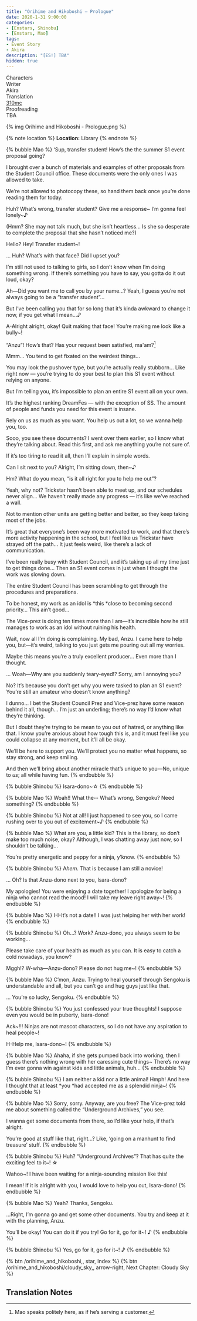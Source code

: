 ```yaml
---
title: "Orihime and Hikoboshi – Prologue"
date: 2020-1-31 9:00:00
categories:
- [Enstars, Shinobu]
- [Enstars, Mao]
tags:
- Event Story
- Akira
description: "[ES!] TBA"
hidden: true
---
```

<div class="three-wrapper" style="--storyColor:#965e7d;--storyColor-rgb:150,94,125;--storyColor-h:326.8;--storyColor-s: 23%;--storyColor-l:47.8%;">
    <div class="info-area">
        <div class="info">
            <div class="info-item characters">
                <div class="label">
                    Characters
                </div>
                <div class="value">
                <a href="/categories/Enstars/Shinobu" character="Shinobu"></a>
                <a href="/categories/Enstars/Mao" character="Mao"></a>
                </div>
            </div>
            <div class="info-item one">
                <div class="label">
                    Writer
                </div>
                <div class="value">
                    Akira
                </div>
            </div>
            <div class="info-item two">
                <div class="label">
                    Translation
                </div>
                <div class="value">
                    <a href="/about">310mc</a>
                </div>
            </div>
            <div class="info-item three">
                <div class="label">
                   Proofreading
                </div>
                <div class="value">
                    TBA
                </div>
            </div>
        </div>
    </div>
</div>

<!-- more -->

{% img Orihime and Hikoboshi - Prologue.png %}

{% note location %}
**Location:** Library
{% endnote %}

{% bubble Mao %}
‘Sup, transfer student! How’s the the summer S1 event proposal going?

I brought over a bunch of materials and examples of other proposals from the Student Council office. These documents were the only ones I was allowed to take.

We’re not allowed to photocopy these, so hand them back once you’re done reading them for today.

Huh? What’s wrong, transfer student? Give me a response~ I’m gonna feel lonely~♪

(Hmm? She may not talk much, but she isn’t heartless… Is she so desperate to complete the proposal that she hasn’t noticed me?)

Hello? Hey! Transfer student~!

… Huh? What’s with that face? Did I upset you?

I’m still not used to talking to girls, so I don’t know when I’m doing something wrong. If there’s something you have to say, you gotta do it out loud, okay?

Ah—Did you want me to call you by your name…? Yeah, I guess you’re not always going to be a “transfer student”…

But I’ve been calling you that for so long that it’s kinda awkward to change it now, if you get what I mean…♪

A-Alright alright, okay! Quit making that face! You’re making me look like a bully~!

“Anzu”! How’s that? Has your request been satisfied, ma'am?[^1]

Mmm… You tend to get fixated on the weirdest things…

You may look the pushover type, but you’re actually really stubborn… Like right now — you’re trying to do your best to plan this S1 event without relying on anyone.

But I’m telling you, it’s impossible to plan an entire S1 event all on your own.

It’s the highest ranking DreamFes — with the exception of SS. The amount of people and funds you need for this event is insane.

Rely on us as much as you want. You help us out a lot, so we wanna help you, too.

Sooo, you see these documents? I went over them earlier, so I know what they’re talking about. Read this first, and ask me anything you’re not sure of.

If it’s too tiring to read it all, then I’ll explain in simple words.

Can I sit next to you? Alright, I’m sitting down, then~♪

Hm? What do you mean, “is it all right for you to help me out”?

Yeah, why not? Trickstar hasn’t been able to meet up, and our schedules never align… We haven’t really made any progress — it’s like we’ve reached a wall.

Not to mention other units are getting better and better, so they keep taking most of the jobs.

It’s great that everyone’s been way more motivated to work, and that there’s more activity happening in the school, but I feel like us Trickstar have strayed off the path… It just feels weird, like there’s a lack of communication.

I’ve been really busy with Student Council, and it’s taking up all my time just to get things done… Then an S1 event comes in just when I thought the work was slowing down.

The entire Student Council has been scrambling to get through the procedures and preparations.

To be honest, my work as an idol is *this *close to becoming second priority… This ain’t good…

The Vice-prez is doing ten times more than I am—it’s incredible how he still manages to work as an idol without ruining his health.

Wait, now all I’m doing is complaining. My bad, Anzu. I came here to help you, but—it’s weird, talking to you just gets me pouring out all my worries.

Maybe this means you’re a truly excellent producer… Even more than I thought.

… Woah—Why are you suddenly teary-eyed!? Sorry, am I annoying you?

No? It’s because you don’t get why you were tasked to plan an S1 event? You’re still an amateur who doesn’t know anything?

I dunno… I bet the Student Council Prez and Vice-prez have some reason behind it all, though… I’m just an underling; there’s no way I’d know what they’re thinking.

But I doubt they’re trying to be mean to you out of hatred, or anything like that. I know you’re anxious about how tough this is, and it must feel like you could collapse at any moment, but it’ll all be okay.

We’ll be here to support you. We’ll protect you no matter what happens, so stay strong, and keep smiling.

And then we’ll bring about another miracle that’s unique to you—No, unique to *us*; all while having fun.
{% endbubble %}

{% bubble Shinobu %}
Isara-dono~☆
{% endbubble %}

{% bubble Mao %}
Woah!! What the-- What’s wrong, Sengoku? Need something?
{% endbubble %}

{% bubble Shinobu %}
Not at all! I just happened to see you, so I came rushing over to you out of excitement~♪
{% endbubble %}

{% bubble Mao %}
What are you, a little kid? This is the library, so don’t make too much noise, okay? Although, I was chatting away just now, so I shouldn’t be talking…

You’re pretty energetic and peppy for a ninja, y’know.
{% endbubble %}

{% bubble Shinobu %}
A*hem*. That is because I am still a novice!

… Oh? Is that Anzu-dono next to you, Isara-dono?

My apologies! You were enjoying a date together! I apologize for being a ninja who cannot read the mood! I will take my leave right away~!
{% endbubble %}

{% bubble Mao %}
I-I-It’s not a date!! I was just helping her with her work!
{% endbubble %}

{% bubble Shinobu %}
Oh…? Work? Anzu-dono, you always seem to be working…

Please take care of your health as much as you can. It is easy to catch a cold nowadays, you know?

Mggh!? W-wha—Anzu-dono? Please do not hug me~!
{% endbubble %}

{% bubble Mao %}
C’mon, Anzu. Trying to heal yourself through Sengoku is understandable and all, but you can’t go and hug guys just like that.

… You’re so lucky, Sengoku.
{% endbubble %}

{% bubble Shinobu %}
You just confessed your true thoughts! I suppose even you would be in puberty, Isara-dono!

Ack~!!! Ninjas are not mascot characters, so I do not have any aspiration to heal people~!

H-Help me, Isara-dono~!
{% endbubble %}

{% bubble Mao %}
Ahaha, if she gets pumped back into working, then I guess there’s nothing wrong with her caressing cute things~ There’s no way I’m ever gonna win against kids and little animals, huh…
{% endbubble %}

{% bubble Shinobu %}
I am neither a kid nor a little animal! Hmph! And here I thought that at least *you *had accepted me as a splendid ninja~!
{% endbubble %}

{% bubble Mao %}
Sorry, sorry. Anyway, are you free? The Vice-prez told me about something called the “Underground Archives,” you see.

I wanna get some documents from there, so I’d like your help, if that’s alright.

You’re good at stuff like that, right…? Like, ‘going on a manhunt to find treasure’ stuff.
{% endbubble %}

{% bubble Shinobu %}
Huh? “Underground Archives”? That has quite the exciting feel to it~! ☆

Wahoo~! I have been waiting for a ninja-sounding mission like this!

I mean! If it is alright with you, I would love to help you out, Isara-dono!
{% endbubble %}

{% bubble Mao %}
Yeah? Thanks, Sengoku.

…Right, I’m gonna go and get some other documents. You try and keep at it with the planning, Anzu.

You’ll be okay! You can do it if you try! Go for it, go for it~! ♪
{% endbubble %}

{% bubble Shinobu %}
Yes, go for it, go for it~! ♪
{% endbubble %}

<div toc>
{% btn /orihime_and_hikoboshi,, star, Index %}
{% btn /orihime_and_hikoboshi/cloudy_sky,, arrow-right, Next Chapter: Cloudy Sky %}
</div>

## Translation Notes
[^1]: Mao speaks politely here, as if he’s serving a customer.
